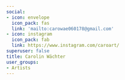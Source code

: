 ```yaml
---
social:
- icon: envelope
  icon_pack: fas
  link: 'mailto:carowae060178@gmail.com'
- icon: instagram
  icon_pack: fab
  link: https://www.instagram.com/caroart/
superuser: false
title: Carolin Wächter
user_groups:
- Artists
---
```

